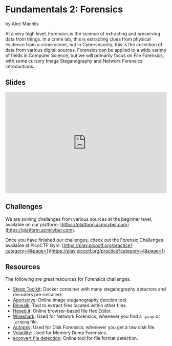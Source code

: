 # Fundamentals 2: Forensics
by Alec Machlis

At a very high level, Forensics is the science of extracting and preserving data from things. In a crime lab, this is extracting clues from physical evidence from a crime scene, but in Cybersecurity, this is the collection of data from various digital sources. Forensics can be applied to a wide variety of fields in Computer Science, but we will primarily focus on File Forensics, with some cursory Image Steganography and Network Forensics introductions.

## Slides
<iframe src="https://docs.google.com/presentation/d/e/2PACX-1vSTeNMOT7kq1DVicYYWdBYH90mVk6u_OboYqomFe7QaB5OF9qaY5E_91QheYePwXoRXq8Bw5bzHAbdv/embed?start=false&loop=false&delayms=3000" frameborder="0" width="100%" style="aspect-ratio: 16 / 10;" allowfullscreen="true" mozallowfullscreen="true" webkitallowfullscreen="true"></iframe>

## Challenges
We are solving challenges from various sources at the beginner level, available on our platform: [https://platform.acmcyber.com](https://platform.acmcyber.com).

Once you have finished our challenges, check out the Forensic Challenges available at PicoCTF Gym: [https://play.picoctf.org/practice?category=4&page=1](https://play.picoctf.org/practice?category=4&page=1)

## Resources
The following are great resources for Forensics challenges.
- [Stego Toolkit](https://github.com/DominicBreuker/stego-toolkit): Docker container with many steganography detectors and decoders pre-installed.
- [Aperisolve](https://www.aperisolve.com/): Online image steganography detction tool.
- [Binwalk](https://github.com/ReFirmLabs/binwalk): Tool to extract files located within other files.
- [Hexed.it](https://hexed.it/): Online browser-based file Hex Editor.
- [Wireshark](https://www.wireshark.org/): Used for Network Forensics, whenever you find a `.pcap` or `.pcapng` file.
- [Autopsy](https://www.autopsy.com/): Used for Disk Forensics, whenever you get a raw disk file.
- [Volatility](https://volatilityfoundation.org/the-volatility-framework/): Used for Memory Dump Forensics.
- [aconvert file detection](https://www.aconvert.com/analyze.html): Online tool for file format detection.
